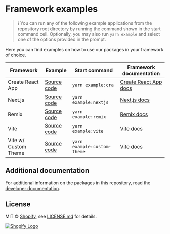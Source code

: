 # Framework examples

> ℹ️ You can run any of the following example applications from the repository root directory by running the command shown in the start command cell. Optionally, you may also run `yarn example` and select one of the options provided in the prompt.

Here you can find examples on how to use our packages in your framework of choice.

| Framework            | Example                             | Start command               | Framework documentation                                |
| -------------------- | ----------------------------------- | --------------------------- | ------------------------------------------------------ |
| Create React App     | [Source code](./cra/)               | `yarn example:cra`          | [Create React App docs](https://create-react-app.dev/) |
| Next.js              | [Source code](./nextjs/)            | `yarn example:nextjs`       | [Next.js docs](https://nextjs.org/docs)                |
| Remix                | [Source code](./remix/)             | `yarn example:remix`        | [Remix docs](https://remix.run/docs/)                  |
| Vite                 | [Source code](./vite/)              | `yarn example:vite`         | [Vite docs](https://vitejs.dev/guide/)                 |
| Vite w/ Custom Theme | [Source code](./vite-custom-theme/) | `yarn example:custom-theme` | [Vite docs](https://vitejs.dev/guide/)                 |

## Additional documentation

For additional information on the packages in this repository, read the [developer documentation](https://shopify.dev/docs/api/blockchain).

## License

MIT &copy; [Shopify](https://shopify.com/), see [LICENSE.md](../LICENSE.md) for details.

<a href="https://shopify.com" target="_blank">
  <picture>
    <source media="(prefers-color-scheme: dark)" srcset="../images/shopify-light.svg">
    <source media="(prefers-color-scheme: light)" srcset="../images/shopify-dark.svg">
    <img alt="Shopify Logo" src="../images/shopify-dark.svg">
  </picture>
</a>

